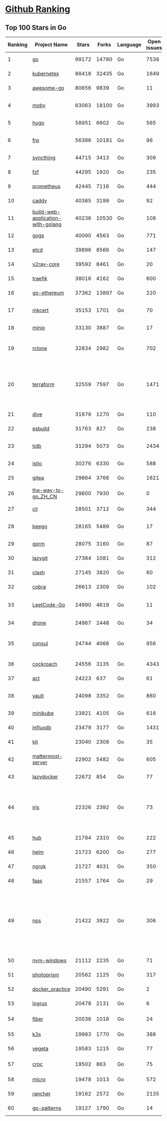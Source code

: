 [Github Ranking](../README.md)
==========

## Top 100 Stars in Go

| Ranking | Project Name | Stars | Forks | Language | Open Issues | Description | Last Commit |
| ------- | ------------ | ----- | ----- | -------- | ----------- | ----------- | ----------- |
| 1 | [go](https://github.com/golang/go) | 99172 | 14780 | Go | 7538 | The Go programming language | 2022-05-17T01:51:15Z |
| 2 | [kubernetes](https://github.com/kubernetes/kubernetes) | 88418 | 32435 | Go | 1649 | Production-Grade Container Scheduling and Management | 2022-05-17T02:43:58Z |
| 3 | [awesome-go](https://github.com/avelino/awesome-go) | 80656 | 9839 | Go | 11 | A curated list of awesome Go frameworks, libraries and software | 2022-05-17T03:01:26Z |
| 4 | [moby](https://github.com/moby/moby) | 63063 | 18100 | Go | 3993 | Moby Project - a collaborative project for the container ecosystem to assemble container-based systems | 2022-05-16T17:29:28Z |
| 5 | [hugo](https://github.com/gohugoio/hugo) | 58951 | 6602 | Go | 565 | The world’s fastest framework for building websites. | 2022-05-16T16:30:53Z |
| 6 | [frp](https://github.com/fatedier/frp) | 56386 | 10181 | Go | 96 | A fast reverse proxy to help you expose a local server behind a NAT or firewall to the internet. | 2022-05-15T12:31:32Z |
| 7 | [syncthing](https://github.com/syncthing/syncthing) | 44715 | 3413 | Go | 309 | Open Source Continuous File Synchronization | 2022-05-16T16:37:30Z |
| 8 | [fzf](https://github.com/junegunn/fzf) | 44295 | 1920 | Go | 235 | :cherry_blossom: A command-line fuzzy finder | 2022-05-16T13:24:09Z |
| 9 | [prometheus](https://github.com/prometheus/prometheus) | 42445 | 7116 | Go | 444 | The Prometheus monitoring system and time series database. | 2022-05-16T15:45:46Z |
| 10 | [caddy](https://github.com/caddyserver/caddy) | 40385 | 3199 | Go | 92 | Fast, multi-platform web server with automatic HTTPS | 2022-05-15T16:31:27Z |
| 11 | [build-web-application-with-golang](https://github.com/astaxie/build-web-application-with-golang) | 40236 | 10530 | Go | 108 | A golang ebook intro how to build a web with golang | 2022-02-02T03:40:36Z |
| 12 | [gogs](https://github.com/gogs/gogs) | 40090 | 4563 | Go | 771 | Gogs is a painless self-hosted Git service | 2022-05-16T12:59:22Z |
| 13 | [etcd](https://github.com/etcd-io/etcd) | 39896 | 8566 | Go | 147 | Distributed reliable key-value store for the most critical data of a distributed system | 2022-05-17T02:28:27Z |
| 14 | [v2ray-core](https://github.com/v2ray/v2ray-core) | 39592 | 8461 | Go | 20 | A platform for building proxies to bypass network restrictions. | 2022-05-16T03:15:15Z |
| 15 | [traefik](https://github.com/traefik/traefik) | 38016 | 4162 | Go | 600 | The Cloud Native Application Proxy | 2022-05-16T20:02:52Z |
| 16 | [go-ethereum](https://github.com/ethereum/go-ethereum) | 37362 | 13897 | Go | 220 | Official Go implementation of the Ethereum protocol | 2022-05-16T20:30:29Z |
| 17 | [mkcert](https://github.com/FiloSottile/mkcert) | 35153 | 1701 | Go | 70 | A simple zero-config tool to make locally trusted development certificates with any names you'd like. | 2022-05-16T17:06:09Z |
| 18 | [minio](https://github.com/minio/minio) | 33130 | 3887 | Go | 17 | Multi-Cloud Object Storage | 2022-05-17T01:43:20Z |
| 19 | [rclone](https://github.com/rclone/rclone) | 32834 | 2982 | Go | 702 | "rsync for cloud storage" - Google Drive, S3, Dropbox, Backblaze B2, One Drive, Swift, Hubic, Wasabi, Google Cloud Storage, Yandex Files | 2022-05-16T16:24:43Z |
| 20 | [terraform](https://github.com/hashicorp/terraform) | 32559 | 7597 | Go | 1471 | Terraform enables you to safely and predictably create, change, and improve infrastructure. It is an open source tool that codifies APIs into declarative configuration files that can be shared amongst team members, treated as code, edited, reviewed, and versioned. | 2022-05-17T00:44:09Z |
| 21 | [dive](https://github.com/wagoodman/dive) | 31879 | 1270 | Go | 110 | A tool for exploring each layer in a docker image | 2022-05-16T21:41:31Z |
| 22 | [esbuild](https://github.com/evanw/esbuild) | 31763 | 827 | Go | 238 | An extremely fast JavaScript and CSS bundler and minifier | 2022-05-15T15:05:58Z |
| 23 | [tidb](https://github.com/pingcap/tidb) | 31294 | 5073 | Go | 2434 | TiDB is an open source distributed hybrid transaction/analytical  database compatible with the MySQL protocol  | 2022-05-17T02:51:36Z |
| 24 | [istio](https://github.com/istio/istio) | 30276 | 6330 | Go | 588 | Connect, secure, control, and observe services. | 2022-05-17T02:49:15Z |
| 25 | [gitea](https://github.com/go-gitea/gitea) | 29864 | 3766 | Go | 1621 | Git with a cup of tea, painless self-hosted git service | 2022-05-17T00:10:29Z |
| 26 | [the-way-to-go_ZH_CN](https://github.com/unknwon/the-way-to-go_ZH_CN) | 29600 | 7930 | Go | 0 | 《The Way to Go》中文译本，中文正式名《Go 入门指南》 | 2022-05-14T07:27:16Z |
| 27 | [cli](https://github.com/cli/cli) | 28501 | 3712 | Go | 344 | GitHub’s official command line tool | 2022-05-16T20:34:52Z |
| 28 | [beego](https://github.com/beego/beego) | 28165 | 5489 | Go | 17 | beego is an open-source, high-performance web framework for the Go programming language. | 2022-05-16T14:19:47Z |
| 29 | [gorm](https://github.com/go-gorm/gorm) | 28075 | 3160 | Go | 87 | The fantastic ORM library for Golang, aims to be developer friendly | 2022-05-17T02:59:53Z |
| 30 | [lazygit](https://github.com/jesseduffield/lazygit) | 27384 | 1081 | Go | 312 | simple terminal UI for git commands | 2022-05-15T10:33:25Z |
| 31 | [clash](https://github.com/Dreamacro/clash) | 27145 | 3820 | Go | 60 | A rule-based tunnel in Go. | 2022-05-15T01:12:53Z |
| 32 | [cobra](https://github.com/spf13/cobra) | 26613 | 2309 | Go | 102 | A Commander for modern Go CLI interactions | 2022-05-17T02:07:46Z |
| 33 | [LeetCode-Go](https://github.com/halfrost/LeetCode-Go) | 24990 | 4619 | Go | 11 | ✅ Solutions to LeetCode by Go, 100% test coverage, runtime beats 100% / LeetCode 题解 | 2022-05-17T00:01:04Z |
| 34 | [drone](https://github.com/harness/drone) | 24967 | 2448 | Go | 34 | Drone is a Container-Native, Continuous Delivery Platform | 2022-05-16T09:55:35Z |
| 35 | [consul](https://github.com/hashicorp/consul) | 24744 | 4066 | Go | 956 | Consul is a distributed, highly available, and data center aware solution to connect and configure applications across dynamic, distributed infrastructure. | 2022-05-17T00:02:53Z |
| 36 | [cockroach](https://github.com/cockroachdb/cockroach) | 24556 | 3135 | Go | 4343 | CockroachDB - the open source, cloud-native distributed SQL database. | 2022-05-17T02:58:34Z |
| 37 | [act](https://github.com/nektos/act) | 24223 | 637 | Go | 61 | Run your GitHub Actions locally 🚀 | 2022-05-16T12:57:23Z |
| 38 | [vault](https://github.com/hashicorp/vault) | 24098 | 3352 | Go | 860 | A tool for secrets management, encryption as a service, and privileged access management | 2022-05-17T00:26:32Z |
| 39 | [minikube](https://github.com/kubernetes/minikube) | 23921 | 4105 | Go | 616 | Run Kubernetes locally | 2022-05-17T02:12:07Z |
| 40 | [influxdb](https://github.com/influxdata/influxdb) | 23479 | 3177 | Go | 1431 | Scalable datastore for metrics, events, and real-time analytics | 2022-05-16T20:03:29Z |
| 41 | [kit](https://github.com/go-kit/kit) | 23040 | 2308 | Go | 35 | A standard library for microservices. | 2022-04-23T01:20:18Z |
| 42 | [mattermost-server](https://github.com/mattermost/mattermost-server) | 22902 | 5482 | Go | 605 | Mattermost is an open source platform for secure collaboration across the entire software development lifecycle. | 2022-05-17T02:59:11Z |
| 43 | [lazydocker](https://github.com/jesseduffield/lazydocker) | 22672 | 854 | Go | 77 | The lazier way to manage everything docker | 2022-05-14T02:44:04Z |
| 44 | [iris](https://github.com/kataras/iris) | 22326 | 2392 | Go | 73 | The fastest HTTP/2 Go Web Framework. A true successor of expressjs and laravel. Supports AWS Lambda, gRPC, MVC, Unique Router, Websockets, Sessions, Test suite, Dependency Injection and more. Thank you / 谢谢 https://github.com/kataras/iris/issues/1329 | 2022-05-09T00:08:06Z |
| 45 | [hub](https://github.com/github/hub) | 21784 | 2310 | Go | 222 | A command-line tool that makes git easier to use with GitHub. | 2022-04-04T13:16:50Z |
| 46 | [helm](https://github.com/helm/helm) | 21723 | 6200 | Go | 277 | The Kubernetes Package Manager | 2022-05-16T21:05:44Z |
| 47 | [ngrok](https://github.com/inconshreveable/ngrok) | 21727 | 4031 | Go | 350 | Introspected tunnels to localhost | 2021-12-16T15:44:31Z |
| 48 | [faas](https://github.com/openfaas/faas) | 21557 | 1764 | Go | 29 | OpenFaaS - Serverless Functions Made Simple | 2022-05-12T07:50:43Z |
| 49 | [nps](https://github.com/ehang-io/nps) | 21422 | 3922 | Go | 306 | 一款轻量级、高性能、功能强大的内网穿透代理服务器。支持tcp、udp、socks5、http等几乎所有流量转发，可用来访问内网网站、本地支付接口调试、ssh访问、远程桌面，内网dns解析、内网socks5代理等等……，并带有功能强大的web管理端。a lightweight, high-performance, powerful intranet penetration proxy server, with a powerful web management terminal. | 2022-03-31T15:08:56Z |
| 50 | [nvm-windows](https://github.com/coreybutler/nvm-windows) | 21112 | 2235 | Go | 71 | A node.js version management utility for Windows. Ironically written in Go. | 2022-05-13T21:44:31Z |
| 51 | [photoprism](https://github.com/photoprism/photoprism) | 20562 | 1125 | Go | 317 | AI-Powered Photos App for the Decentralized Web 🌈💎✨ | 2022-05-17T02:44:24Z |
| 52 | [docker_practice](https://github.com/yeasy/docker_practice) | 20490 | 5291 | Go | 2 | Learn and understand Docker&Container technologies, with real DevOps practice! | 2022-05-12T21:37:08Z |
| 53 | [logrus](https://github.com/sirupsen/logrus) | 20478 | 2131 | Go | 6 | Structured, pluggable logging for Go. | 2022-04-14T06:44:38Z |
| 54 | [fiber](https://github.com/gofiber/fiber) | 20036 | 1018 | Go | 24 | ⚡️ Express inspired web framework written in Go | 2022-05-16T19:43:55Z |
| 55 | [k3s](https://github.com/k3s-io/k3s) | 19983 | 1770 | Go | 388 | Lightweight Kubernetes | 2022-05-16T15:12:24Z |
| 56 | [vegeta](https://github.com/tsenart/vegeta) | 19583 | 1215 | Go | 77 | HTTP load testing tool and library. It's over 9000! | 2022-05-03T04:44:54Z |
| 57 | [croc](https://github.com/schollz/croc) | 19502 | 863 | Go | 75 | Easily and securely send things from one computer to another :crocodile: :package: | 2022-05-16T20:13:40Z |
| 58 | [micro](https://github.com/zyedidia/micro) | 19478 | 1013 | Go | 572 | A modern and intuitive terminal-based text editor | 2022-05-16T22:13:45Z |
| 59 | [rancher](https://github.com/rancher/rancher) | 19162 | 2572 | Go | 2135 | Complete container management platform | 2022-05-16T22:22:33Z |
| 60 | [go-patterns](https://github.com/tmrts/go-patterns) | 19127 | 1790 | Go | 14 | Curated list of Go design patterns, recipes and idioms | 2022-02-13T11:13:59Z |

